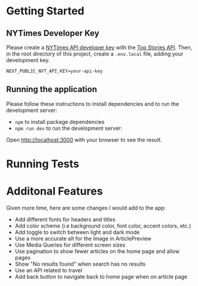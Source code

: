 # Getting Started

## NYTimes Developer Key

Please create a [NYTimes API developer key](https://developer.nytimes.com/) with the [Top Stories API](https://developer.nytimes.com/docs/top-stories-product/1/overview). Then, in the root directory of this project, create a `.env.local` file, adding your development key.

```
NEXT_PUBLIC_NYT_API_KEY=your-api-key
```

## Running the application

Please follow these instructions to install dependencies and to run the development server:

- `npm` to install package dependencies
- `npm run dev` to run the development server:

Open [http://localhost:3000](http://localhost:3000) with your browser to see the result.

# Running Tests

# Additonal Features

Given more time, here are some changes I would add to the app:

- Add different fonts for headers and titles
- Add color scheme (i.e background color, font color, accent colors, etc.)
- Add toggle to switch between light and dark mode
- Use a more accurate alt for the Image in ArticlePreview
- Use Media Queries for different screen sizes
- Use pagination to show fewer articles on the home page and allow pages
- Show "No results found" when search has no results
- Use an API related to travel
- Add back button to navigate back to home page when on article page
